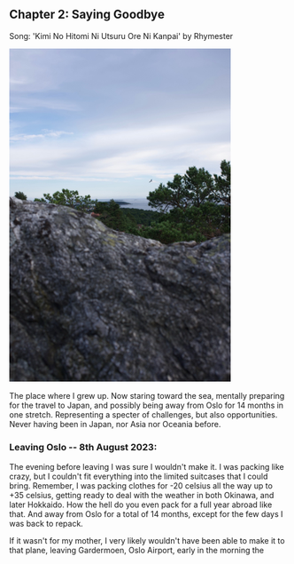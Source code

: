 ## Chapter 2: Saying Goodbye
Song: 'Kimi No Hitomi Ni Utsuru Ore Ni Kanpai' by Rhymester

<img src="../../images/countries/norway/before_departure.jpg" alt="Moment of reflection, a few weeks before departure" title="Before Departure" style="width: 80%; max-width: 400px;" />

The place where I grew up. Now staring toward the sea, mentally preparing for the travel to Japan, and possibly being away from Oslo for 14 months in one stretch. Representing a specter of challenges, but also opportunities. Never having been in Japan, nor Asia nor Oceania before.

### Leaving Oslo -- 8th August 2023:
The evening before leaving I was sure I wouldn't make it. I was packing like crazy, but I couldn't fit everything into the limited suitcases that I could bring. Remember, I was packing clothes for -20 celsius all the way up to +35 celsius, getting ready to deal with the weather in both Okinawa, and later Hokkaido. How the hell do you even pack for a full year abroad like that. And away from Oslo for a total of 14 months, except for the few days I was back to repack.

If it wasn't for my mother, I very likely wouldn't have been able to make it to that plane, leaving Gardermoen, Oslo Airport, early in the morning the 